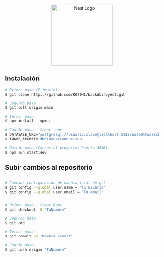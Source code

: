 <p align="center">
  <a href="http://nestjs.com/" target="blank"><img src="https://nestjs.com/img/logo-small.svg" width="200" alt="Nest Logo" /></a>
</p>

[circleci-image]: https://img.shields.io/circleci/build/github/nestjs/nest/master?token=abc123def456
[circleci-url]: https://circleci.com/gh/nestjs/nest

## Instalación

```bash
# Primer paso (Primario)
$ git clone https://github.com/K070M1/backdbproyect.git

# Segundo paso 
$ git pull origin main

# Tercer paso
$ npm install - npm i

# Cuarto paso - Crear .env
$ DATABASE_URL="postgresql://usuario:clave@localhost:5432/baseDatos?schema=public"
$ TOKEN_SECRET="dbProyectConnection"

# Quinto paso (Corres el proyecto: Puerto 5000)
$ npm run start:dev
```

## Subir cambios al repositorio

```bash

# Cambiar configuración de cuenta local de git
$ git config --global user.name = "Tu usuario"
$ git config --global user.email = "Tu email"


# Primer paso - Crear Rama
$ git checkout -B "TuNombre"

# Segundo paso
$ git add .

# Tercer paso
$ git commit -m "Nombre commit"

# Cuarto paso
$ git push origin "TuNombre"
```